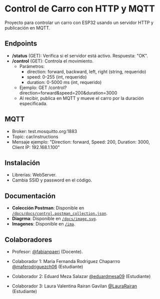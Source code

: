 # Control de Carro con HTTP y MQTT

Proyecto para controlar un carro con ESP32 usando un servidor HTTP y publicación en MQTT.

## Endpoints
- **/status** (GET): Verifica si el servidor está activo. Respuesta: "OK".
- **/control** (GET): Controla el movimiento.
  - Parámetros:
    - direction: forward, backward, left, right (string, requerido)
    - speed: 0-255 (int, requerido)
    - duration: 0-5000 ms (int, requerido)
  - Ejemplo: GET /control?direction=forward&speed=200&duration=3000
  - Al recibir, publica en MQTT y mueve el carro por la duración especificada.

## MQTT
- Broker: test.mosquitto.org:1883
- Topic: car/instructions
- Mensaje ejemplo: "Direction: forward, Speed: 200, Duration: 3000, Client IP: 192.168.1.100"

## Instalación
- Librerías: WebServer.
- Cambia SSID y password en el código.

## Documentación
- **Colección Postman**: Disponible en [`/docs/docs/control.postman_collection.json`](./docs/control.postman_collection.json).
-  **Diagrma**: Disponible en [`/docs/image.svg`](./docs/image.svg).
-  **Imagenes**: Disponible en [`/ima`](./ima).
## Colaboradores

- Profesor: [@fabianpaeri](https://github.com/fabianpaeri) (Docente).

- Colaborador 1: Maria Fernanda Rodriguez Chaparrro [@maferodriguezch06](https://github.com/maferodriguezch06) (Estudiante)

- Colaborador 2: Eduard Meza Salazar [@eduardmesa09](https://github.com/eduardmesa09) (Estudiante)

- Colaborador 3: Laura Valentina Rairan Gavilan [@LauraRairan](https://github.com/LauraRairan) (Estudiante)
 

